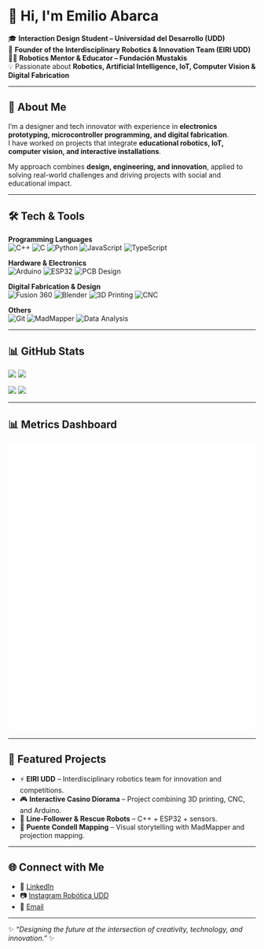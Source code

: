# 👋 Hi, I'm Emilio Abarca  

🎓 **Interaction Design Student – Universidad del Desarrollo (UDD)**  
🤖 **Founder of the Interdisciplinary Robotics & Innovation Team (EIRI UDD)**  
👨‍🏫 **Robotics Mentor & Educator – Fundación Mustakis**  
💡 Passionate about **Robotics, Artificial Intelligence, IoT, Computer Vision & Digital Fabrication**  

---

## 🚀 About Me
I’m a designer and tech innovator with experience in **electronics prototyping, microcontroller programming, and digital fabrication**.  
I have worked on projects that integrate **educational robotics, IoT, computer vision, and interactive installations**.  

My approach combines **design, engineering, and innovation**, applied to solving real-world challenges and driving projects with social and educational impact.  

---

## 🛠️ Tech & Tools

**Programming Languages**  
![C++](https://img.shields.io/badge/C++-00599C?logo=c%2B%2B&logoColor=white)
![C](https://img.shields.io/badge/C-00599C?logo=c&logoColor=white)
![Python](https://img.shields.io/badge/Python-3776AB?logo=python&logoColor=white)
![JavaScript](https://img.shields.io/badge/JavaScript-F7DF1E?logo=javascript&logoColor=black)
![TypeScript](https://img.shields.io/badge/TypeScript-3178C6?logo=typescript&logoColor=white)

**Hardware & Electronics**  
![Arduino](https://img.shields.io/badge/Arduino-00979D?logo=arduino&logoColor=white)
![ESP32](https://img.shields.io/badge/ESP32-000000?logo=espressif&logoColor=white)
![PCB Design](https://img.shields.io/badge/PCB-Eagle-orange)

**Digital Fabrication & Design**  
![Fusion 360](https://img.shields.io/badge/Fusion%20360-FF6F00?logo=autodesk&logoColor=white)
![Blender](https://img.shields.io/badge/Blender-F5792A?logo=blender&logoColor=white)
![3D Printing](https://img.shields.io/badge/3D%20Printing-FFDD00?style=for-the-badge)
![CNC](https://img.shields.io/badge/CNC%20Machining-0A66C2?style=for-the-badge)

**Others**  
![Git](https://img.shields.io/badge/Git-F05032?logo=git&logoColor=white)
![MadMapper](https://img.shields.io/badge/MadMapper-000000)
![Data Analysis](https://img.shields.io/badge/Data%20Analysis-4A90E2?style=for-the-badge)

---

## 📊 GitHub Stats

<p align="left">
  <img height="158" src="https://github-readme-stats.vercel.app/api?username=eeminionn&show_icons=true&count_private=true&hide_title=true&theme=tokyonight" />
  <img height="158" src="https://github-readme-streak-stats.herokuapp.com?user=eeminionn&theme=tokyonight&hide_border=true" />
</p>

<img height="160" src="https://github-readme-stats.vercel.app/api/top-langs/?username=eeminionn&layout=compact&langs_count=8&theme=tokyonight" />

<img src="https://github-profile-trophy.vercel.app/?username=eeminionn&theme=algolia&no-frame=true&row=1&column=8" />

---

## 📊 Metrics Dashboard

<img src="./github-metrics.svg" alt="GitHub Metrics" />

---

## 🚀 Featured Projects
- ⚡ **EIRI UDD** – Interdisciplinary robotics team for innovation and competitions.  
- 🎮 **Interactive Casino Diorama** – Project combining 3D printing, CNC, and Arduino.  
- 🤖 **Line-Follower & Rescue Robots** – C++ + ESP32 + sensors.  
- 🎥 **Puente Condell Mapping** – Visual storytelling with MadMapper and projection mapping.  

---

## 🌐 Connect with Me
- 💼 [LinkedIn](https://www.linkedin.com/in/your-profile)  
- 📷 [Instagram Robótica UDD](https://instagram.com/robotica_udd)  
- 📧 [Email](mailto:youremail@domain.com)  

---

✨ *“Designing the future at the intersection of creativity, technology, and innovation.”* ✨
